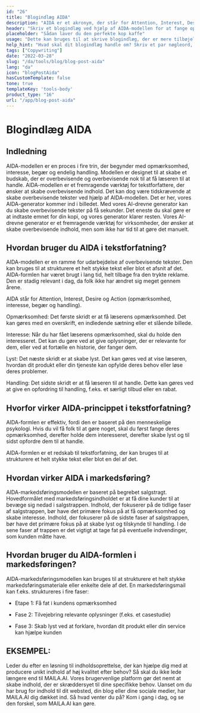 ```yaml
---
id: "26"
title: "Blogindlæg AIDA"
description: "AIDA er et akronym, der står for Attention, Interest, Desire og Action. Det er en model, der ofte bruges inden for marketing og reklame til at skabe effektive og virkningsfulde tekster. AIDA-modellen kan bruges til at skrive blogindlæg, der har større sandsynlighed for at fange læsernes opmærksomhed og tilskynde dem til at handle."
header: "Skriv et blogindlæg ved hjælp af AIDA-modellen for at fange opmærksomheden og tilskynde til handling."
placeholder: "Sådan laver du den perfekte kop kaffe"
usage: "Dette kan bruges til at skrive blogindlæg, der er mere tilbøjelige til at få opmærksomhed og tilskynde læserne til at handle."
help_hint: "Hvad skal dit blogindlæg handle om? Skriv et par nøgleord, og så genererer vi et blogindlæg ved hjælp af AIDA-modellen."
tags: ["Copywriting"]
date: "2022-03-28"
slug: "/da/tools/blog/blog-post-aida"
lang: "da"
icon: "blogPostAida"
hasCustomTemplate: false
tone: true
templateKey: 'tools-body'
product_type: "16"
url: "/app/blog-post-aida"
---
```


# Blogindlæg AIDA

## Indledning

AIDA-modellen er en proces i fire trin, der begynder med opmærksomhed, interesse, begær og endelig handling. Modellen er designet til at skabe et budskab, der er overbevisende og overbevisende nok til at få læseren til at handle. AIDA-modellen er et fremragende værktøj for tekstforfattere, der ønsker at skabe overbevisende indhold. Det kan dog være tidskrævende at skabe overbevisende tekster ved hjælp af AIDA-modellen. Det er her, vores AIDA-generator kommer ind i billedet. Med vores AI-drevne generator kan du skabe overbevisende tekster på få sekunder. Det eneste du skal gøre er at indtaste emnet for din kopi, og vores generator klarer resten. Vores AI-drevne generator er et fremragende værktøj for virksomheder, der ønsker at skabe overbevisende indhold, men som ikke har tid til at gøre det manuelt.

## Hvordan bruger du AIDA i tekstforfatning?

AIDA-modellen er en ramme for udarbejdelse af overbevisende tekster. Den kan bruges til at strukturere et helt stykke tekst eller blot et afsnit af det. AIDA-formlen har været brugt i lang tid, helt tilbage fra den trykte reklame. Den er stadig relevant i dag, da folk ikke har ændret sig meget gennem årene.

AIDA står for Attention, Interest, Desire og Action (opmærksomhed, interesse, begær og handling).

Opmærksomhed: Det første skridt er at få læserens opmærksomhed. Det kan gøres med en overskrift, en indledende sætning eller et slående billede.

Interesse: Når du har fået læserens opmærksomhed, skal du holde den interesseret. Det kan du gøre ved at give oplysninger, der er relevante for dem, eller ved at fortælle en historie, der fanger dem.

Lyst: Det næste skridt er at skabe lyst. Det kan gøres ved at vise læseren, hvordan dit produkt eller din tjeneste kan opfylde deres behov eller løse deres problemer.

Handling: Det sidste skridt er at få læseren til at handle. Dette kan gøres ved at give en opfordring til handling, f.eks. et særligt tilbud eller en rabat.

## Hvorfor virker AIDA-princippet i tekstforfatning?

AIDA-formlen er effektiv, fordi den er baseret på den menneskelige psykologi. Hvis du vil få folk til at gøre noget, skal du først fange deres opmærksomhed, derefter holde dem interesseret, derefter skabe lyst og til sidst opfordre dem til at handle.

AIDA-formlen er et redskab til tekstforfatning, der kan bruges til at strukturere et helt stykke tekst eller blot en del af det.

## Hvordan virker AIDA i markedsføring?

AIDA-markedsføringsmodellen er baseret på begrebet salgstragt. Hovedformålet med markedsføringsindholdet er at få dine kunder til at bevæge sig nedad i salgstrappen. Indhold, der fokuserer på de tidlige faser af salgstrappen, bør have det primære fokus på at få opmærksomhed og skabe interesse. Indhold, der fokuserer på de sidste faser af salgstrappen, bør have det primære fokus på at skabe lyst og tilskynde til handling. I de sene faser af trappen er det vigtigt at tage fat på eventuelle indvendinger, som kunden måtte have.

## Hvordan bruger du AIDA-formlen i markedsføringen?

AIDA-markedsføringsmodellen kan bruges til at strukturere et helt stykke markedsføringsmateriale eller enkelte dele af det. En markedsføringsmail kan f.eks. struktureres i fire faser:

- Etape 1: Få fat i kundens opmærksomhed

- Fase 2: Tilvejebring relevante oplysninger (f.eks. et casestudie)

- Fase 3: Skab lyst ved at forklare, hvordan dit produkt eller din service kan hjælpe kunden

## EKSEMPEL:

Leder du efter en løsning til indholdsoprettelse, der kan hjælpe dig med at producere unikt indhold af høj kvalitet efter behov? Så skal du ikke lede længere end til MAILA.AI. Vores brugervenlige platform gør det nemt at skabe indhold, der er skræddersyet til dine specifikke behov. Uanset om du har brug for indhold til dit websted, din blog eller dine sociale medier, har MAILA.AI dig dækket ind. Så hvad venter du på? Kom i gang i dag, og se den forskel, som MAILA.AI kan gøre.
